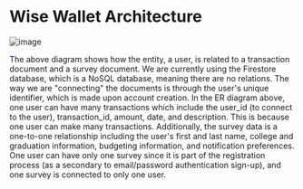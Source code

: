 # Wise Wallet Architecture

![image](https://github.com/aappacode/Test-Wise-Wallet/assets/53492402/dc039989-4132-44c8-bfb4-f6448eac4d16)

The above diagram shows how the entity, a user, is related to a transaction document and a survey document. We are currently using the Firestore database, which is a NoSQL database, meaning there are no relations. The way we are "connecting" the documents is through the user's unique identifier, which is made upon account creation. In the ER diagram above, one user can have many transactions which include the user_id (to connect to the user), transaction_id, amount, date, and description. This is because one user can make many transactions. Additionally, the survey data is a one-to-one relationship including the user's first and last name, college and graduation information, budgeting information, and notification preferences. One user can have only one survey since it is part of the registration process (as a secondary to email/password authentication sign-up), and one survey is connected to only one user. 
